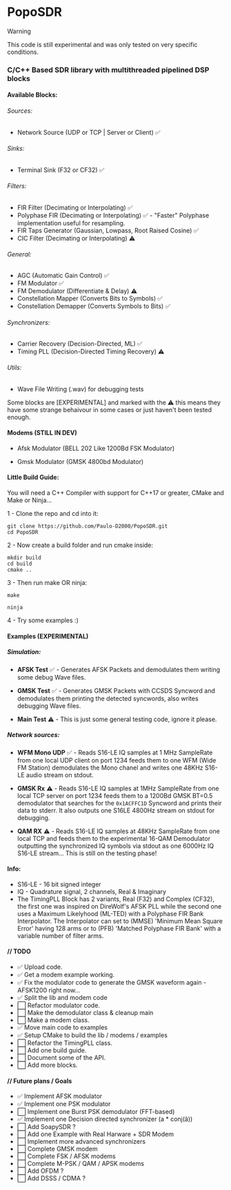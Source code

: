 # PopoSDR

> [!WARNING]
>
> This code is still experimental and was only tested on very specific conditions.

### C/C++ Based SDR library with multithreaded pipelined DSP blocks

#### Available Blocks:
###### Sources:
- Network Source (UDP or TCP | Server or Client) :white_check_mark:
###### Sinks:
- Terminal Sink (F32 or CF32) :white_check_mark:
###### Filters:
- FIR Filter (Decimating or Interpolating) :white_check_mark:
- Polyphase FIR (Decimating or Interpolating) :white_check_mark: - "Faster" Polyphase implementation useful for resampling.
- FIR Taps Generator (Gaussian, Lowpass, Root Raised Cosine) :white_check_mark:
- CIC Filter (Decimating or Interpolating) :warning:
###### General:
- AGC (Automatic Gain Control) :white_check_mark:
- FM Modulator :white_check_mark:
- FM Demodulator (Differentiate & Delay) :warning:
- Constellation Mapper (Converts Bits to Symbols) :white_check_mark:
- Constellation Demapper (Converts Symbols to Bits) :white_check_mark:
###### Synchronizers:
- Carrier Recovery (Decision-Directed, ML) :white_check_mark:
- Timing PLL (Decision-Directed Timing Recovery) :warning:
###### Utils:
- Wave File Writing (.wav) for debugging tests


Some blocks are [EXPERIMENTAL] and marked with the :warning: this means they have some strange behaivour in some cases or just haven't been tested enough.

#### Modems (STILL IN DEV)
- Afsk Modulator (BELL 202 Like 1200Bd FSK Modulator)

- Gmsk Modulator (GMSK 4800bd Modulator)

#### Little Build Guide:
You will need a C++ Compiler with support for C++17 or greater, CMake and Make or Ninja...

1 - Clone the repo and cd into it:
```
git clone https://github.com/Paulo-D2000/PopoSDR.git
cd PopoSDR
```
2 - Now create a build folder and run cmake inside:
```
mkdir build
cd build
cmake ..
```

3 - Then run make OR ninja:
```
make
```
```
ninja
```

4 - Try some examples :)

#### Examples (EXPERIMENTAL)
##### Simulation:
- **AFSK Test** :white_check_mark: - Generates AFSK Packets and demodulates them writing some debug Wave files.

- **GMSK Test** :white_check_mark: - Generates GMSK Packets with CCSDS Syncword and demodulates them printing the detected syncwords, also writes debugging Wave files.
- **Main Test** :warning: - This is just some general testing code, ignore it please.

##### Network sources:
- **WFM Mono UDP** :white_check_mark: - Reads S16-LE IQ samples at 1 MHz SampleRate from one local UDP client on port 1234 feeds them to one WFM (Wide FM Station) demodulates the Mono chanel and writes one 48KHz S16-LE audio stream on stdout.

- **GMSK Rx** :warning: - Reads S16-LE IQ samples at 1MHz SampleRate from one local TCP server on port 1234 feeds them to a 1200Bd GMSK BT=0.5 demodulator that searches for the `0x1ACFFC1D` Syncword and prints their data to stderr. It also outputs one S16LE 4800Hz stream on stdout for debugging.

- **QAM RX** :warning: - Reads S16-LE IQ samples at 48KHz SampleRate from one local TCP and feeds them to the experimental 16-QAM Demodulator outputting the synchronized IQ symbols via stdout as one 6000Hz IQ S16-LE stream... This is still on the testing phase!

#### Info: 
- S16-LE - 16 bit signed integer
- IQ - Quadrature signal, 2 channels, Real & Imaginary
- The TimingPLL Block has 2 variants, Real (F32) and Complex (CF32), the first one was inspired on DireWolf's AFSK PLL while the second one uses a Maximum Likelyhood (ML-TED) with a Polyphase FIR Bank Interpolator. The Interpolator can set to (MMSE) 'Minimum Mean Square Error' having 128 arms or to (PFB) 'Matched Polyphase FIR Bank' with a variable number of filter arms.

#### // TODO

- :white_check_mark: Upload code.
- :white_check_mark: Get a modem example working.
- :white_check_mark: Fix the modulator code to generate the GMSK waveform again - AFSK1200 right now...
- :white_check_mark: Split the lib and modem code
- :white_large_square: Refactor modulator code.
- :white_large_square: Make the demodulator class & cleanup main
- :white_large_square: Make a modem class.
- :white_check_mark: Move main code to examples
- :white_check_mark: Setup CMake to build the lib / modems / examples
- :white_large_square: Refactor the TimingPLL class.
- :white_large_square: Add one build guide.
- :white_large_square: Document some of the API.
- :white_large_square: Add more blocks.

#### // Future plans / Goals

- :white_check_mark: Implement AFSK modulator
- :white_check_mark: Implement one PSK modulator
- :white_large_square: Implement one Burst PSK demodulator (FFT-based)
- :white_check_mark: Implement one Decision directed synchronizer (a * conj(â))
- :white_large_square: Add SoapySDR ?
- :white_large_square: Add one Example with Real Harware + SDR Modem
- :white_large_square: Implement more advanced synchronizers
- :white_large_square: Complete GMSK modem
- :white_large_square: Complete FSK / AFSK modems
- :white_large_square: Complete M-PSK / QAM / APSK modems
- :white_large_square: Add OFDM ?
- :white_large_square: Add DSSS / CDMA ?

